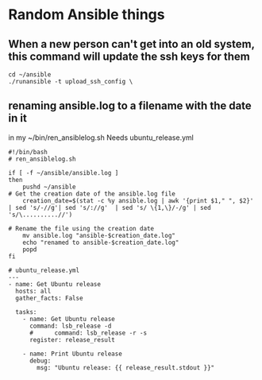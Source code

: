 # Random Ansible things 



## When a new person can't get into an old system, this command will update the ssh keys for them

```
cd ~/ansible
./runansible -t upload_ssh_config \

```



## renaming ansible.log to a filename with the date in it 

in my ~/bin/ren_ansiblelog.sh Needs ubuntu_release.yml

```
#!/bin/bash
# ren_ansiblelog.sh

if [ -f ~/ansible/ansible.log ]
then
	pushd ~/ansible
# Get the creation date of the ansible.log file
	creation_date=$(stat -c %y ansible.log | awk '{print $1," ", $2}' | sed 's/-//g'| sed 's/://g'  | sed 's/ \{1,\}/-/g' | sed 's/\..........//')

# Rename the file using the creation date
	mv ansible.log "ansible-$creation_date.log"
	echo "renamed to ansible-$creation_date.log"
	popd
fi
```


```
# ubuntu_release.yml 
---
- name: Get Ubuntu release
  hosts: all
  gather_facts: False

  tasks:
    - name: Get Ubuntu release
      command: lsb_release -d 
      #      command: lsb_release -r -s
      register: release_result

    - name: Print Ubuntu release
      debug:
        msg: "Ubuntu release: {{ release_result.stdout }}"
```


